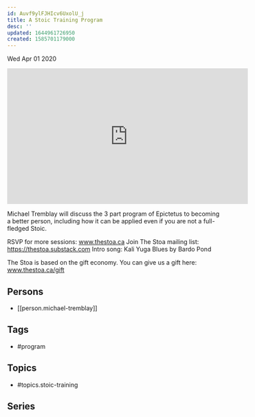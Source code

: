 ```yaml
---
id: Auvf9ylFJHIcv6UxolU_j
title: A Stoic Training Program
desc: ''
updated: 1644961726950
created: 1585701179000
---
```





Wed Apr 01 2020

<iframe width="560" height="315" src="https://www.youtube.com/embed/4RO9xwY-A9Y" title="A Stoic Training Program w/ Michael Tremblay" frameborder="0" allow="accelerometer; autoplay; clipboard-write; encrypted-media; gyroscope; picture-in-picture" allowfullscreen ></iframe>

Michael Tremblay will discuss the 3 part program of Epictetus to becoming a better person, including how it can be applied even if you are not a full-fledged Stoic.

RSVP for more sessions: www.thestoa.ca
Join The Stoa mailing list: https://thestoa.substack.com
Intro song: Kali Yuga Blues by Bardo Pond

The Stoa is based on the gift economy. You can give us a gift here: www.thestoa.ca/gift

## Persons

- [[person.michael-tremblay]]

## Tags

- #program

## Topics

- #topics.stoic-training

## Series



